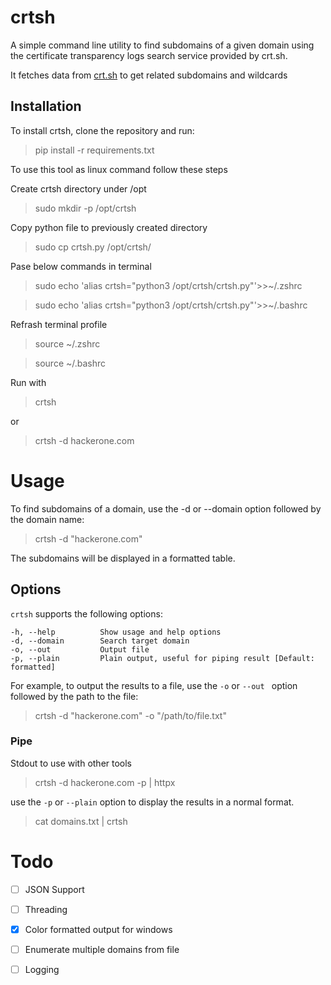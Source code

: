 # crtsh

A simple command line utility to find subdomains of a given domain using the certificate transparency logs search service provided by crt.sh.

It fetches data from [crt.sh](https://crt.sh/) to get related subdomains and wildcards

## Installation

To install crtsh, clone the repository and run:
>pip install -r requirements.txt


To use this tool as linux command follow these steps

Create crtsh directory under /opt
>sudo mkdir -p /opt/crtsh

Copy python file to previously created directory
>sudo cp crtsh.py /opt/crtsh/

Pase below commands in terminal

>sudo echo 'alias crtsh="python3 /opt/crtsh/crtsh.py"'>>~/.zshrc

>sudo echo 'alias crtsh="python3 /opt/crtsh/crtsh.py"'>>~/.bashrc

Refrash terminal profile
>source ~/.zshrc

>source ~/.bashrc

Run with
>crtsh

or

>crtsh -d hackerone.com

# Usage
To find subdomains of a domain, use the -d or --domain option followed by the domain name:

>crtsh -d "hackerone.com"

The subdomains will be displayed in a formatted table.

## Options
`crtsh` supports the following options:

```
-h, --help          Show usage and help options
-d, --domain        Search target domain
-o, --out           Output file
-p, --plain         Plain output, useful for piping result [Default: formatted]
```
For example, to output the results to a file, use the `-o` or `--out ` option followed by the path to the file:

>crtsh -d "hackerone.com" -o "/path/to/file.txt"

### Pipe
Stdout to use with other tools
>crtsh -d hackerone.com -p | httpx

use the `-p` or `--plain` option to display the results in a normal format.



>cat domains.txt | crtsh

# Todo

- [ ] JSON Support

- [ ] Threading

- [x] Color formatted output for windows

- [ ] Enumerate multiple domains from file

- [ ] Logging